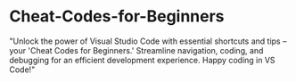 # Cheat-Codes-for-Beginners
"Unlock the power of Visual Studio Code with essential shortcuts and tips – your 'Cheat Codes for Beginners.' Streamline navigation, coding, and debugging for an efficient development experience. Happy coding in VS Code!"
